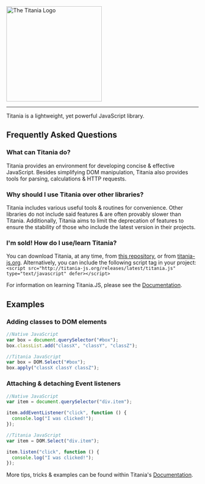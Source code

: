 <img src="http://harveycoombs.com/titania/assets/titania-logo-alt.png" alt="The Titania Logo" width="250"/>

---

Titania is a lightweight, yet powerful JavaScript library.

## Frequently Asked Questions
### What can Titania do?
Titania provides an environment for developing concise & effective JavaScript. Besides simplifying DOM manipulation, Titania also provides tools for parsing, calculations & HTTP requests.

### Why should I use Titania over other libraries?
Titania includes various useful tools & routines for convenience. Other libraries do not include said features & are often provably slower than Titania.
Additionally, Titania aims to limit the deprecation of features to ensure the stability of those who include the latest version in their projects.

### I'm sold! How do I use/learn Titania?
You can download Titania, at any time, from [this repository](https://github.com/harveycoombs/titania/), or from [titania-js.org](http://titania-js.org/).
Alternatively, you can include the following script tag in your project:<br/>
`<script src="http://titania-js.org/releases/latest/titania.js" type="text/javascript" defer></script>`

For information on learning Titania.JS, please see the [Documentation](http://titania-js.org/docs).

## Examples

### Adding classes to DOM elements
```js
//Native JavaScript
var box = document.querySelector("#box");
box.classList.add("classX", "classY", "classZ");

//Titania JavaScript
var box = DOM.Select("#box");
box.apply("classX classY classZ");
```

### Attaching & detaching Event listeners
```js
//Native JavaScript
var item = document.querySelector("div.item");

item.addEventListener("click", function () {
  console.log("I was clicked!");
});

//Titania JavaScript
var item = DOM.Select("div.item");

item.listen("click", function () {
  console.log("I was clicked!");
});
```

More tips, tricks & examples can be found within Titania's [Documentation](http://titania-js.org/docs).

